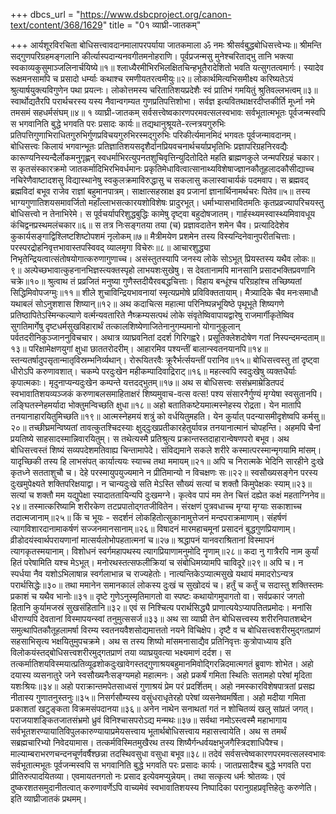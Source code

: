 +++
dbcs_url = "https://www.dsbcproject.org/canon-text/content/368/1629"
title = "0१ व्याघ्री-जातकम्"

+++
आर्यशूरविरचिता
बोधिसत्त्वावदानमालापरपर्याया
जातकमाला
ॐ नमः श्रीसर्वबुद्धबोधिसत्त्वेभ्यः॥
श्रीमन्ति सद्गुणपरिग्रहमङ्गलानि  कीर्त्यास्पदान्यनवगीतमनोहराणि। 
पूर्वप्रजन्मसु मुनेश्चरिताद्भु तानि भक्त्या स्वकाव्यकुसुमाञ्जलिनार्चयिष्ये॥१॥
श्लाध्यैरमीभिरभिलक्षितचिन्हभूतैरादेशितो भवति यत्सुगतत्वमार्गः।
स्यादेव रूक्षमनसामपि च प्रसादो धर्म्याः कथाश्च रमणीयतरत्वमीयुः॥२॥
लोकार्थमित्यभिसमीक्ष्य करिष्यतेऽयं श्रुत्यार्षयुक्त्यविगुणेन पथा प्रयत्नः। 
लोकोत्तमस्य चरितातिशयप्रदेशैः स्वं प्रातिभं गमयितुं श्रुतिवल्लभत्वम्॥३॥
स्वार्थोद्यतैरपि परार्थचरस्य यस्य नैवान्वगम्यत गुणप्रतिपत्तिशोभा। 
सर्वज्ञ इत्यवितथाक्षरदीप्तकीर्ति मूर्ध्ना नमे तमसमं सहधर्मसंघम्॥४॥
१ व्याघ्री-जातकम्
सर्वसत्त्वेष्वकारणपरमवत्सलस्वभावः सर्वभूतात्मभूतः पूर्वजन्मस्वपि स भगवानिति बुद्धे भगवति परः प्रसादः कार्यः॥
तद्यथानुश्रूयते-रत्नत्रयगुरुभिः प्रतिपत्तिगुणाभिराधितगुरुभिर्गुणप्रविचयगुरुभिरस्मद्गुरुभिः परिकीर्त्यमानमिदं भगवतः पूर्वजन्मावदानम्।
बोधिसत्त्वः किलायं भगवान्भूतः प्रतिज्ञातिशयसदृशैर्दानप्रियवचनार्थचर्याप्रभृतिभिः प्रज्ञापरिग्रहनिरवद्यैः कारूण्यनिस्यन्दैर्लोकमनुगृह्णन् स्वधर्माभिरत्युपनतशुचिवृत्तिन्युदितोदिते महति ब्राह्मणकुले जन्मपरिग्रहं चकार। स कृतसंस्कारक्रमो जातकर्मादिभिरभिवर्धमानः प्रकृतिमेधावित्वात्सानाथ्यविशेषाज्ज्ञानकौतूहलादकौसीद्याच्च नचिरेणैवाष्टादशसु विद्यास्थानेषु स्वकुलक्रमाविरुद्धासु च सकलासु कलास्वाचार्यकं पदमवाप।
स ब्रह्मवद् ब्रह्मविदां बभूव राजेव राज्ञां बहुमानपात्रम्। 
साक्षात्सहस्राक्ष इव प्रजानां ज्ञानार्थिनामर्थचरः पितेव॥५॥
तस्य भाग्यगुणातिशयसमावर्जितो महाँल्लाभसत्कारयशोविशेषः प्रादुरभूत्। धर्माभ्यासभावितमतिः कृतप्रव्रज्यापरिचयस्तु बोधिसत्त्वो न तेनाभिरेमे।
स पूर्वचर्यापरिशुद्धबुद्धिः कामेषु दृष्ट्वा बहुदोषजातम्। 
गार्हस्थ्यमस्वास्थ्यमिवावधूय कंचिद्वनप्रस्थमलंचकार॥६॥
स तत्र निःसङ्गतया तया (च) प्रज्ञावदातेन शमेन चैव। 
प्रत्यादिदेशेव कुकार्यसङ्गाद्विश्लिष्टशिष्टोपशमं नृलोकम्॥७॥
मैत्रीमयेण प्रशमेन तस्य विस्यन्दिनेवानुपरीतचित्ताः। 
परस्परद्रोहनिवृत्तभावास्तपस्विवद् व्यालमृगा विचेरुः॥८॥
आचारशुद्ध्या निभृतेन्द्रियत्वात्संतोषयोगात्करुणागुणाच्च। 
असंस्तुतस्यापि जनस्य लोके सोऽभूत् प्रियस्तस्य यथैव लोकः॥९॥
अल्पेच्छभावात्कुहनानभिज्ञस्त्यक्तस्पृहो लाभयशःसुखेषु। 
स देवतानामपि मानसानि प्रसादभक्तिप्रवणानि चक्रे॥१०॥
श्रुत्वाथ तं प्रव्रजितं मनुष्या गुणैस्तदीयैरवबद्धचित्ताः। 
विहाय बन्धूंश्च परिग्रहांश्च तच्छिष्यतां सिद्धिमिवोपजग्मुः॥११॥
शीले शुचाविन्द्रियभावनायां स्मृत्यप्रमोषे प्रविविक्ततायाम्। 
मैत्र्यादिके चैव मनःसमाधौ यथाबलं सोऽनुशशास शिष्यान्॥१२॥
अथ कदाचित्स महात्मा परिनिष्पन्नभूयिष्ठे पृथूभूते शिष्यगणे प्रतिष्ठापितेऽस्मिन्कल्याणे वर्त्मन्यवतारिते नैष्क्रम्यसत्पथं लोके संवृतेष्विवापायद्वारेषु राजमार्गीकृतेष्विव सुगतिमार्गेषु दृष्टधर्मसुखविहारार्थं तत्कालशिष्येणाजितेनानुगम्यमानो योगानुकूलान् पर्वतदरीनिकुञ्जाननुविचचार।
अथात्र व्याघ्रवनितां ददर्श गिरिगह्वरे। 
प्रसूतिक्लेशदोषेण गतां निस्पन्दमन्दताम्॥१३॥
परिक्षामेक्षणयुगां क्षुधा छाततरोदरीम्। 
आहारमिव पश्यन्तीं बालान्स्वतनयानपि॥१४॥
स्तन्यतर्षादुपसृतान्मातृविस्रम्भनिर्व्यथान्। 
रोरूयितरवैः क्रूरैर्भर्त्सयन्तीं परानिव॥१५॥
बोधिसत्त्वस्तु तां दृष्ट्वा धीरोऽपि करुणावशात्। 
चकम्पे परदुःखेन महीकम्पादिवाद्रिराट्॥१६॥
महत्स्वपि स्वदुःखेषु व्यक्तधैर्याः कृपात्मकाः। 
मृदुनाप्यन्यदुःखेन कम्पन्ते यत्तदद्भुतम्॥१७॥
अथ स बोधिसत्त्वः ससंभ्रमाम्रेडितपदं स्वभावातिशयव्यञ्जकं करुणाबलसमाहिताक्षरं शिष्यमुवाच-वत्स वत्स!
पश्य संसारनैर्गुण्यं मृग्येषा स्वसुतानपि। 
लङ्घितस्नेहमर्यादा भोक्तुमन्विच्छति क्षुधा॥१८॥
अहो बतातिकष्टेयमात्मस्नेहस्य रोद्रता। 
येन मातापि तनयानाहारयितुमिच्छति॥१९॥
आत्मस्नेहमयं शत्रुं को वर्धयितुमहति। 
येन कुर्यात् पदन्यासमीदृशेष्वपि कर्मसु॥२०॥
तच्छीघ्रमन्विष्यतां तावत्कुतश्चिदस्याः क्षुद्‍दुःखप्रतीकारहेतुर्यावन्न तनयानात्मानं चोपहन्ति। अहमपि चैनां प्रयतिष्ये साहसादस्मान्निवारयितुम्। स तथेत्यस्मै प्रतिश्रुत्य प्रक्रान्तस्तदाहारान्वेषणपरो बभूव। अथ बोधिसत्त्वस्तं शिष्यं सव्यपदेशमतिवाह्य चिन्तामापेदे।
संविद्यमाने सकले शरीरे कस्मात्परस्मान्मृगयामि मांसम्।
यादृच्छिकी तस्य हि लाभसंपत् कार्यात्ययः स्याच्च तथा ममायम्॥२१॥
अपि च
निरात्मके भेदिनि सारहीने दुःखे कृतध्ने सतताशुचौ च। 
देहे परस्मायुपयुज्यमाने न प्रीतिमान्यो न विचक्षणः सः॥२२॥
स्वसौख्यसङ्गेन परस्य दुःखमुपेक्ष्यते शक्तिपरिक्षयाद्वा। 
न चान्यदुःखे सति मेऽस्ति सौख्यं सत्यां च शक्तौ किमुपेक्षकः स्याम्॥२३॥
सत्यां च शक्तौ मम यद्युपेक्षा स्यादाततायिन्यपि दुःखमग्ने। 
कृत्वेव पापं मम तेन चित्तं दह्येत कक्षं महताग्निनेव॥२४॥
तस्मात्करिष्यामि शरीरकेण तटप्रपातोद्गतजीवितेन। 
संरक्षणं पुत्रवधाच्च मृग्या मृग्याः सकाशाच्च तदात्मजानाम्॥२५॥
किं च भूयः -
सदर्शनं लोकहितोत्सुकानामुत्तेजनं मन्दपराक्रमाणाम्। 
संहर्षणं त्यागविशारदानामाकर्षणं सज्जनमानसानाम्॥२६॥
विषादनं मारमहाचमूनां प्रसादनं बुद्धगुणप्रियाणाम्। 
व्रीडोदयंस्वार्थपरायणानां मात्सर्यलोभोपहतात्मनां च॥२७॥
श्रद्धापनं यानवराश्रितानां विस्मापनं त्यागकृतस्मयानाम्। 
विशोधनं स्वर्गमहापथस्य त्यागप्रियाणामनुमोदि नॄणाम्॥२८॥
कदा नु गात्रैरपि नाम कुर्यां हितं परेषामिति यश्च मेऽभूत्। 
मनोरथस्तत्सफलीक्रियां च संबोधिमग्र्यामपि चाविदूरे॥२९॥
अपि च। 
न स्पर्धया नैव यशोऽभिलाषान्न स्वर्गलाभान्न च राज्यहेतोः। 
नात्यन्तिकेऽप्यात्मसुखे यथायं ममादरोऽन्यत्र परार्थसिद्धेः॥३०॥
तथा ममानेन समानकालं लोकस्य दुःखं च सुखोदयं च। 
हर्तुं च कर्तुं च सदास्तु शक्तिस्तमः प्रकाशं च यथैव भानोः॥३१॥
दृष्टे गुणेऽनुस्मृतिमागतो वा स्पष्टः कथायोगमुपागतो वा। 
सर्वप्रकारं जगतो हितानि कुर्यामजस्रं सुखसंहितानि॥३२॥
एवं स निश्चित्य परार्थसिद्ध्यै प्राणात्ययेऽप्यापतितप्रमोदः। 
मनांसि धीराण्यपि देवतानां विस्मापयन्स्वां तनुमुत्ससर्ज॥३३॥
अथ सा व्याघ्री तेन बोधिसत्त्वस्य शरीरनिपातशब्देन समुत्थापितकौतूहलामर्षा विरम्य स्वतनयवैशसोद्यमात्ततो नयने विचिक्षेप। दृष्टै व च बोधिसत्त्वशरीरमुद्गतप्राणं सहसाभिसृत्य भक्षयितुमुपचक्रमे।
अथ स तस्य शिष्यो मांसमनासाद्यैव प्रतिनिवृत्तः कुत्रोपाध्याय इति विलोकयंस्तद्बोधिसत्त्वशरीरमुद्गतप्राणं तया व्याघ्रयुवत्या भक्ष्यमाणं दर्दश। स तत्कर्मातिशयविस्मयात्प्रतिव्यूढशोकदुःखावेगस्तद्गुणाश्रयबहुमानमिवोद्गिरन्निदमात्मगतं ब्रुवाणः शोभेत।
अहो दयास्य व्यसनातुरे जने स्वसौख्यनैःसङ्ग्यमहो महात्मनः। 
अहो प्रकर्षं गमिता स्थितिः सतामहो परेषां मृदिता यशःश्रियः॥३४॥
अहो पराक्रान्तमपेतसाध्वसं गुणाश्रयं प्रेम परं प्रदर्शितम्। 
अहो नमस्कारविशेषपात्रतां प्रसह्य नीतास्य गुणातनुस्तनुः॥३५॥
निसर्गसौम्यस्य वसुंधराधृतेरहो परेषां व्यसनेष्वमर्षिता। 
अहो मदीया गमिता प्रकाशतां खटुङ्कता विक्रमसंपदानया॥३६॥
अनेन नाथेन सनाथतां गतं न शोचितव्यं खलु सांप्रतं जगत्। 
पराजयाशङ्कितजातसंभ्रमो ध्रुवं विनिश्चासपरोऽद्य मन्मथः॥३७॥
सर्वथा नमोऽस्त्वस्मै महाभागाय सर्वभूतशरण्यायातिविपुलकारुण्यायाप्रमेयसत्त्वाय भूतार्थबोधिसत्त्वाय महासत्त्वायेति। अथ स तमर्थं सब्रह्मचारिभ्यो निवेदयामास।
तत्कर्मविस्मितमुखैरथ तस्य शिष्यैर्गन्धर्वयक्षभुजगैस्त्रिदशाधिपैश्च। 
माल्याम्बराभरणचन्दनचूर्णवर्षैश्छन्ना तदस्थिवसुधा वसुधा बभूव॥३८॥
तदेवं सर्वसत्त्वेष्वकारणपरमवत्सलस्वभावः सर्वभूतात्मभूतः पूर्वजन्मस्वपि स भगवानिति बुद्धे भगवति परः प्रसादः कार्यः। जातप्रसादैश्च बुद्धे भगवति परा प्रीतिरुत्पादयितव्या। एवमायतनगतो नः प्रसाद इत्येवमप्युन्नेयम्। तथा सत्कृत्य धर्मः श्रोतव्यः। एवं दुष्करशतसमुदानीतत्वात् करुणावर्णेऽपि वाच्यमेवं स्वभावातिशयस्य निष्पादिका परानुग्रहप्रवृत्तिहेतुः करुणेति।
इति व्याघ्रीजातकं प्रथमम्।
